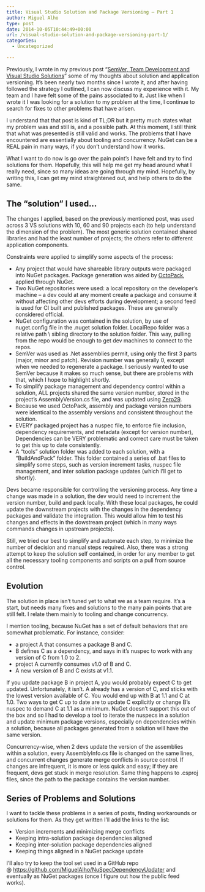 ```yaml
---
title: Visual Studio Solution and Package Versioning – Part 1
author: Miguel Alho
type: post
date: 2014-10-05T10:44:49+00:00
url: /visual-studio-solution-and-package-versioning-part-1/
categories:
  - Uncategorized

---
```

Previously, I wrote in my previous post &#8220;<a href="http://www.miguelalho.pt/semver-team-development-and-visual-studio-solutions/" target="_blank">SemVer, Team Development and Visual Studio Solutions</a>&#8221; some of my thoughts about solution and application versioning. It&#8217;s been nearly two months since I wrote it, and after having followed the strategy I outlined, I can now discuss my experience with it. My team and I have felt some of the pains associated to it. Just like when I wrote it I was looking for a solution to my problem at the time, I continue to search for fixes to other problems that have arisen.

I understand that that post is kind of TL;DR but it pretty much states what my problem was and still is, and a possible path. At this moment, I still think that what was presented is still valid and works. The problems that I have encountered are essentially about tooling and concurrency. NuGet can be a REAL pain in many ways, if you don&#8217;t understand how it works.

What I want to do now is go over the pain point&#8217;s I have felt and try to find solutions for them. Hopefully, this will help me get my head around what I really need, since so many ideas are going through my mind. Hopefully, by writing this, I can get my mind straightened out, and help others to do the same.

## The &#8220;solution&#8221; I used&#8230;

The changes I applied, based on the previously mentioned post, was used across 3 VS solutions with 10, 60 and 90 projects each (to help understand the dimension of the problem). The most generic solution contained shared libraries and had the least number of projects; the others refer to different application components.

Constraints were applied to simplify some aspects of the process:

  * Any project that would have shareable library outputs were packaged into NuGet packages. Package generation was aided by [OctoPack][1], applied through NuGet.
  * Two NuGet repositories were used: a local repository on the developer&#8217;s machine &#8211; a dev could at any moment create a package and consume it without affecting other devs efforts during development; a second feed is used for CI built and published packages. These are generally considered official.
  * NuGet configuration was contained in the solution, by use of nuget.config file in the .nuget solution folder. LocalRepo folder was a relative path \ sibling directory to the solution folder. This way, pulling from the repo would be enough to get dev machines to connect to the repos.
  * SemVer was used as .Net assemblies permit, using only the first 3 parts (major, minor and patch). Revision number was generally 0, except when we needed to regenerate a package. I seriously wanted to use SemVer because it makes so much sense, but there are problems with that, which I hope to highlight shortly.
  * To simplify package management and dependency control within a solution, ALL projects shared the same version number, stored in the project&#8217;s AssemblyVersion.cs file, and was updated using [Zero29][2].
  * Because we used OctoPack, assembly and package version numbers were identical to the assembly versions and consistent throughout the solution.
  * EVERY packaged project has a nuspec file, to enforce file inclusion, dependency requirements, and metadata (except for version number), Dependencies can be VERY problematic and correct care must be taken to get this up to date consistently.
  * A &#8220;tools&#8221; solution folder was added to each solution, with a &#8220;BuildAndPack&#8221; folder. This folder contained a series of .bat files to simplify some steps, such as version increment tasks, nuspec file management, and inter solution package updates (which I&#8217;ll get to shortly).

Devs became responsible for controlling the versioning process. Any time a change was made in a solution, the dev would need to increment the version number, build and pack locally. With these local packages, he could update the downstream projects with the changes in the dependency packages and validate the integration. This would allow him to test his changes and effects in the dowstream project (which in many ways commands changes in upstream projects).

Still, we tried our best to simplify and automate each step, to minimize the number of decision and manual steps required. Also, there was a strong attempt to keep the solution self contained, in order for any member to get all the necessary tooling components and scripts on a pull from source control.

## Evolution

The solution in place isn&#8217;t tuned yet to what we as a team require. It&#8217;s a start, but needs many fixes and solutions to the many pain points that are still felt. I relate them mainly to tooling and change concurrency.

I mention tooling, because NuGet has a set of default behaviors that are somewhat problematic. For instance, consider:

  * a project A that consumes a package B and C.
  * B defines C as a dependency, and says in it&#8217;s nuspec to work with any version of C from 1.0 to 2.
  * project A currently consumes v1.0 of B and C.
  * A new version of B and C exists at v1.1.

If you update package B in project A, you would probably expect C to get updated. Unfortunately, it isn&#8217;t. A already has a version of C, and sticks with the lowest version available of C. You would end up with B at 1.1 and C at 1.0. Two ways to get C up to date are to update C explicitly or change B&#8217;s nuspec to demand C at 1.1 as a minimum. NuGet doesn&#8217;t support this out of the box and so I had to develop a tool to iterate the nuspecs in a solution and update minimum package versions, especially on dependencies within a solution, because all packages generated from a solution will have the same version.

Concurrency-wise, when 2 devs update the version of the assemblies within a solution, every AssemblyInfo.cs file is changed on the same lines, and concurrent changes generate merge conflicts in source control. If changes are infrequent, it is more or less quick and easy; if they are frequent, devs get stuck in merge resolution. Same thing happens to .csproj files, since the path to the package contains the version number.

## Series of Problems and Solutions

I want to tackle these problems in a series of posts, finding workarounds or solutions for them. As they get written I&#8217;ll add the links to the list:

  * Version increments and minimizing merge conflicts
  * Keeping intra-solution package dependencies aligned
  * Keeping inter-solution package dependencies aligned
  * Keeping things aligned in a NuGet package update

I&#8217;ll also try to keep the tool set used in a GitHub repo @ <https://github.com/MiguelAlho/NuSpecDependencyUpdater> and eventually as NuGet packages (once I figure out how the public feed works).

&nbsp;

 [1]: https://github.com/OctopusDeploy/OctoPack
 [2]: https://www.nuget.org/packages/Zero29